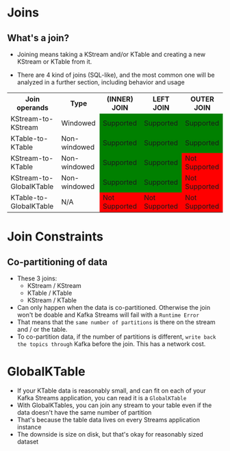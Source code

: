 # Joins

## What's a join?
- Joining means taking a KStream and/or KTable and creating a new KStream or KTable from it.

- There are 4 kind of joins (SQL-like), and the most common one will be analyzed in a further section, including behavior and usage

<table>
  <tr>
    <th>Join operands</th>
    <th>Туре</th>
    <th>(INNER) JOIN</th>
    <th>LEFT JOIN</th>
    <th>OUTER JOIN</th>
  </tr>
<tr>
    <td>KStream-to-KStream</td>
    <td>Windowed</td>
    <td style="background-color:green">Supported</td>
    <td style="background-color:green">Supported</td>
    <td style="background-color:green">Supported</td>
  </tr>
<tr >
    <td>KTable-to-KTable</td>
    <td>Non-windowed</td>
    <td style="background-color:green">Supported</td>
    <td style="background-color:green">Supported</td>
    <td style="background-color:green">Supported</td>
  </tr>
  <tr>
    <td>KStream-to-KTable</td>
    <td>Non-windowed</td>
    <td style="background-color:green">Supported</td>
    <td style="background-color:green">Supported</td>
    <td style="background-color:red">Not Supported</td>
  </tr>
  <tr>
    <td>KStream-to-GlobalKTable</td>
    <td>Non-windowed</td>
    <td style="background-color:green">Supported</td>
    <td style="background-color:green">Supported</td>
    <td style="background-color:red">Not Supported</td>
  </tr>
   <tr >
    <td>KTable-to-GlobalKTable</td>
    <td>N/A</td>
    <td style="background-color:red">Not Supported</td>
    <td style="background-color:red">Not Supported</td>
    <td style="background-color:red">Not Supported</td>
  </tr>
</table>

# Join Constraints
## Co-partitioning of data

- These 3 joins:
  - KStream / KStream
  - KTable / KTable
  - KStream / KTable
- Can only happen when the data is co-partitioned. Otherwise the join
won't be doable and Kafka Streams will fail with a `Runtime Error`
- That means that the `same number of partitions` is there on the stream and
 / or the table.
- To co-partition data, if the number of partitions is different, `write back the
topics through` Kafka before the join. This has a network cost.

# GlobalKTable

- If your KTable data is reasonably small, and can fit on each of your Kafka Streams application, you can read it is a `GlobalKTable`
- With GlobalKTables, you can join any stream to your table even if the
data doesn't have the same number of partition
- That's because the table data lives on every Streams application
instance
- The downside is size on disk, but that's okay for reasonably sized
dataset
